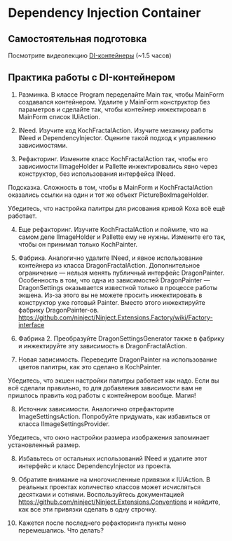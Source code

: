 ﻿# Dependency Injection Container

## Самостоятельная подготовка

Посмотрите видеолекцию [DI-контейнеры](https://ulearn.me/Course/cs2/Vviedieniie_93d19beb-1465-430f-ac12-03f40ebd3e17) (~1.5 часов)

## Практика работы с DI-контейнером

1. Разминка. В классе Program переделайте Main так, чтобы MainForm 
создавался контейнером. Удалите у MainForm конструктор без параметров 
и сделайте так, чтобы контейнер инжектировал в MainForm список IUiAction.

2. INeed<T>. Изучите код KochFractalAction. 
Изучите механику работы INeed<T> и DependencyInjector.
Оцените такой подход к управлению зависимостями.


3. Рефакторинг. Измените класс KochFractalAction так, 
чтобы его зависимости IImageHolder и Pallette инжектировались 
явно через конструктор, без использования интерфейса INeed.

  Подсказка. Сложность в том, чтобы в MainForm и KochFractalAction 
  оказались ссылки на один и тот же объект PictureBoxImageHolder.
  
  Убедитесь, что настройка палитры для рисования кривой Коха всё ещё работает.

4. Еще рефакторинг. Изучите KochFractalAction и поймите, что 
на самом деле IImageHolder и Pallette ему не нужны. Измените его так,
чтобы он принимал только KochPainter. 

5. Фабрика. Аналогично удалите INeed, 
и явное использование контейнера из класса DragonFractalAction.
Дополнительное ограничение — нельзя менять публичный интерфейс DragonPainter.
Особенность в том, что одна из зависимостей DragonPainter — 
DragonSettings оказывается известной только в процессе работы экшена.
Из-за этого вы не можете просить инжектировать в конструктор уже готовый Painter.
Вместо этого инжектируйте фабрику DragonPainter-ов.
https://github.com/ninject/Ninject.Extensions.Factory/wiki/Factory-interface

6. Фабрика 2. Преобразуйте DragonSettingsGenerator также в фабрику 
и инжектируйте эту зависимость в DragonFractalAction.

7. Новая зависимость. Переведите DragonPainter на использование цветов палитры, 
как это сделано в KochPainter. 

  Убедитесь, что экшен настройки палитры работает как надо.
  Если вы всё сделали правильно, то для добавления зависимости вам не пришлось 
  править код работы с контейнером вообще. Магия!

8. Источник зависимости. Аналогично отрефакторите ImageSettingsAction.
Попробуйте придумать, как избавиться от класса IImageSettingsProvider.

Убедитесь, что окно настройки размера изображения запоминает установленный размер.

8. Избавьтесь от остальных использований INeed и удалите этот интерфейс 
и класс DependencyInjector из проекта.

9. Обратите внимание на многочисленные привязки к IUiAction. В реальных
проектах количество классов может исчисляться десятками и сотнями. Воспользуйтесь
документацией https://github.com/ninject/Ninject.Extensions.Conventions 
и найдите, как все эти привязки сделать в одну строчку. 

10. Кажется после последнего рефакторинга пункты меню перемешались. 
Что делать?
